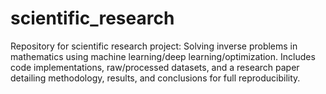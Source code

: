 # scientific_research
Repository for scientific research project: Solving inverse problems in mathematics using machine learning/deep learning/optimization. Includes code implementations, raw/processed datasets, and a research paper detailing methodology, results, and conclusions for full reproducibility.
